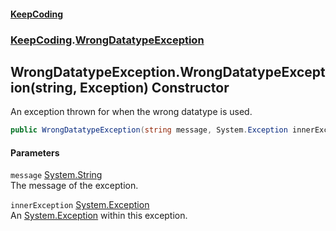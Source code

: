 #### [KeepCoding](index.md 'index')
### [KeepCoding](KeepCoding.md 'KeepCoding').[WrongDatatypeException](KeepCoding_WrongDatatypeException.md 'KeepCoding.WrongDatatypeException')
## WrongDatatypeException.WrongDatatypeException(string, Exception) Constructor
An exception thrown for when the wrong datatype is used.  
```csharp
public WrongDatatypeException(string message, System.Exception innerException);
```
#### Parameters
<a name='KeepCoding_WrongDatatypeException_WrongDatatypeException(string_System_Exception)_message'></a>
`message` [System.String](https://docs.microsoft.com/en-us/dotnet/api/System.String 'System.String')  
The message of the exception.
  
<a name='KeepCoding_WrongDatatypeException_WrongDatatypeException(string_System_Exception)_innerException'></a>
`innerException` [System.Exception](https://docs.microsoft.com/en-us/dotnet/api/System.Exception 'System.Exception')  
An [System.Exception](https://docs.microsoft.com/en-us/dotnet/api/System.Exception 'System.Exception') within this exception.
  
